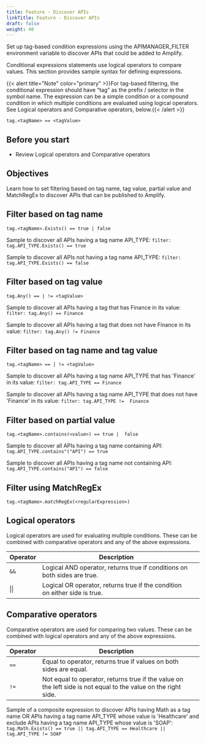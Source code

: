 ```yaml
---
title: Feature - Discover APIs
linkTitle: Feature - Discover APIs
draft: false
weight: 40
---
```

Set up tag-based condition expressions using the APIMANAGER_FILTER environment variable to discover APIs that could be added to Amplify.

Conditional expressions statements use logical operators to compare values. This section provides sample syntax for defining expressions.

{{< alert title="Note" color="primary" >}}For tag-based filtering, the conditional expression should have “tag” as the prefix / selector in the symbol name. The expression can be a simple condition or a compound condition in which multiple conditions are evaluated using logical operators. See Logical operators and Comparative operators, below.{{< /alert >}}

`tag.<tagName> == <tagValue>`

## Before you start

* Review Logical operators and Comparative operators

## Objectives

Learn how to set filtering based on tag name, tag value, partial value and MatchRegEx to discover APIs that can be published to Amplify.

## Filter based on tag name

`tag.<tagName>.Exists() == true | false`

Sample to discover all APIs having a tag name API_TYPE: `filter: tag.API_TYPE.Exists() == true`

Sample to discover all APIs not having a tag name API_TYPE: `filter: tag.API_TYPE.Exists() == false`  

## Filter based on tag value

`tag.Any() == | != <tagValue>`

Sample to discover all APIs having a tag that has Finance in its value: `filter: tag.Any() == Finance`

Sample to discover all APIs having a tag that does not have Finance in its value: `filter: tag.Any() != Finance`  

## Filter based on tag name and tag value

`tag.<tagName> == | != <tagValue>`

Sample to discover all APIs having a tag name API_TYPE that has 'Finance' in its value: `filter: tag.API_TYPE == Finance`

Sample to discover all APIs having a tag name API_TYPE that does not have 'Finance' in its value: `filter: tag.API_TYPE !=  Finance`

## Filter based on partial value

`tag.<tagName>.contains(<value>) == true |  false`

Sample to  discover all APIs having a tag name containing API: `tag.API_TYPE.contains"("API") == true`

Sample to  discover all APIs having a tag name not containing API: `tag.API_TYPE.contains("API") == false`

## Filter using MatchRegEx

`tag.<tagName>.matchRegEx(<regularExpression>)`

## Logical operators

Logical operators are used for evaluating multiple conditions. These can be combined with comparative operators and any of the above expressions.

| Operator | Description                                                                |   |
|----------|----------------------------------------------------------------------------|---|
| `&&`      | Logical AND operator, returns true if conditions on both sides are true.   |   |
| \|\|       | Logical OR operator, returns true if the condition on either side is true. |   |

## Comparative operators

Comparative operators are used for comparing two values. These can be combined with logical operators and any of the above expressions.

| Operator | Description                                                                                                    |   |
|----------|----------------------------------------------------------------------------------------------------------------|---|
| `==`       | Equal to operator, returns true if values on both sides are equal.                                             |   |
| `!=`       | Not equal to operator, returns true if the value on the left side is not equal to the value on the right side. |   |

Sample of a composite expression to discover APIs having Math as a tag name OR APIs having a tag name API_TYPE whose value is 'Healthcare' and exclude APIs having a tag name API_TYPE whose value is 'SOAP': `tag.Math.Exists() == true || tag.API_TYPE == Healthcare || tag.API_TYPE != SOAP`

